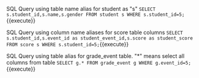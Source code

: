 SQL Query using table name alias for student as "s" `SELECT s.student_id,s.name,s.gender FROM student s WHERE s.student_id=5;`{{execute}}

SQL Query using column name aliases for score table columns `SELECT s.student_id,s.event_id as student_event_id,s.score as student_score FROM score s WHERE s.student_id=5;`{{execute}}

SQL Query using table alias for grade_event table. "*" means select all columns from table `SELECT g.* FROM grade_event g WHERE g.event_id=5;`{{execute}}

